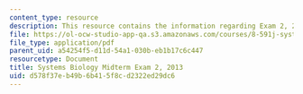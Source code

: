 ```yaml
---
content_type: resource
description: This resource contains the information regarding Exam 2, 2013.
file: https://ol-ocw-studio-app-qa.s3.amazonaws.com/courses/8-591j-systems-biology-fall-2014/d578f37eb49b6b415f8cd2322ed29dc6_MIT8_591JF14_Exam2_2013.pdf
file_type: application/pdf
parent_uid: a54254f5-d11d-54a1-030b-eb1b17c6c447
resourcetype: Document
title: Systems Biology Midterm Exam 2, 2013
uid: d578f37e-b49b-6b41-5f8c-d2322ed29dc6
---
```

